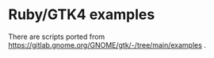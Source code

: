 # Ruby/GTK4 examples

There are scripts ported from
https://gitlab.gnome.org/GNOME/gtk/-/tree/main/examples .
